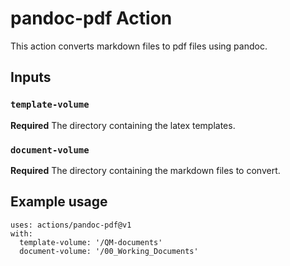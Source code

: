 # pandoc-pdf Action

This action converts markdown files to pdf files using pandoc.

## Inputs

### `template-volume`

**Required** The directory containing the latex templates.

### `document-volume`
**Required** The directory containing the markdown files to convert.


## Example usage
```
uses: actions/pandoc-pdf@v1
with:
  template-volume: '/QM-documents'
  document-volume: '/00_Working_Documents'
```
